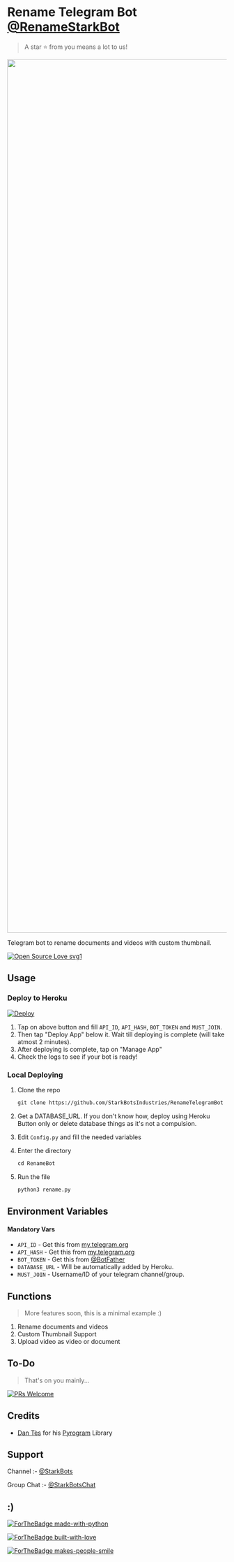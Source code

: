 # Rename Telegram Bot [@RenameStarkBot](https://t.me/RenameStarkBot)

> A star ⭐ from you means a lot to us!

<p align="center"><a href="https://www.github.com/StarkBotsIndustries/RenameTelegramBot"><img src="https://telegra.ph/file/d81aeabffc3716304fcf6.jpg" width="2000"></a></p>

Telegram bot to rename documents and videos with custom thumbnail.

[![Open Source Love svg1](https://badges.frapsoft.com/os/v1/open-source.svg?v=103)](https://github.com/ellerbrock/open-source-badges/)

## Usage

### Deploy to Heroku

[![Deploy](https://www.herokucdn.com/deploy/button.svg)](https://heroku.com/deploy?template=https://github.com/StarkBotsIndustries/RenameTelegramBothttps://github.com/Kannadha/RenameAkBot/edit/master/README.md)

1. Tap on above button and fill `API_ID`, `API_HASH`, `BOT_TOKEN` and `MUST_JOIN`.
2. Then tap "Deploy App" below it. Wait till deploying is complete (will take atmost 2 minutes).
3. After deploying is complete, tap on "Manage App"
4. Check the logs to see if your bot is ready!

### Local Deploying

1. Clone the repo
   ```markdown
   git clone https://github.com/StarkBotsIndustries/RenameTelegramBot
   ```
   
2. Get a DATABASE_URL. If you don't know how, deploy using Heroku Button only or delete database things as it's not a compulsion.
   
3. Edit `Config.py` and fill the needed variables

4. Enter the directory
   ```markdown
   cd RenameBot
   ```
5. Run the file
   ```markdown
   python3 rename.py
   ```

## Environment Variables

#### Mandatory Vars

- `API_ID` - Get this from [my.telegram.org](https://my.telegram.org/auth)
- `API_HASH` - Get this from [my.telegram.org](https://my.telegram.org/auth)
- `BOT_TOKEN` - Get this from [@BotFather](https://t.me/BotFather)
- `DATABASE_URL` - Will be automatically added by Heroku.
- `MUST_JOIN` - Username/ID of your telegram channel/group.

## Functions

> More features soon, this is a minimal example :)

1) Rename documents and videos
2) Custom Thumbnail Support
3) Upload video as video or document

## To-Do

> That's on you mainly...

[![PRs Welcome](https://img.shields.io/badge/PRs-welcome-brightgreen.svg?style=flat-square)](http://makeapullrequest.com)

## Credits

- [Dan Tès](https://github.com/delivrance) for his [Pyrogram](https://docs.pyrogram.org) Library

## Support

Channel :- [@StarkBots](https://t.me/StarkBots)

Group Chat :- [@StarkBotsChat](https://t.me/StarkBotsChat)

## :)

[![ForTheBadge made-with-python](http://ForTheBadge.com/images/badges/made-with-python.svg)](https://www.python.org/)

[![ForTheBadge built-with-love](http://ForTheBadge.com/images/badges/built-with-love.svg)](https://github.com/StarkBotsIndustries)

[![ForTheBadge makes-people-smile](http://ForTheBadge.com/images/badges/makes-people-smile.svg)](https://github.com/StarkBotsIndustries)
